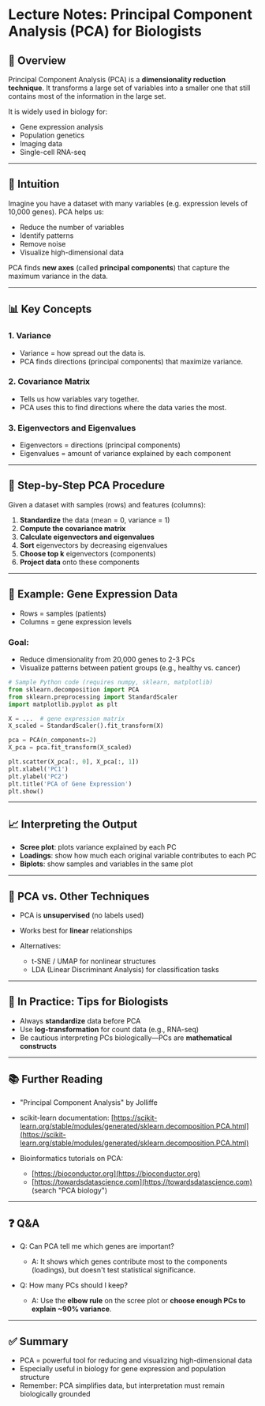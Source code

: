 # Lecture Notes: Principal Component Analysis (PCA) for Biologists

## 🧬 Overview

Principal Component Analysis (PCA) is a **dimensionality reduction technique**. It transforms a large set of variables into a smaller one that still contains most of the information in the large set.

It is widely used in biology for:

* Gene expression analysis
* Population genetics
* Imaging data
* Single-cell RNA-seq

---

## 🧠 Intuition

Imagine you have a dataset with many variables (e.g. expression levels of 10,000 genes). PCA helps us:

* Reduce the number of variables
* Identify patterns
* Remove noise
* Visualize high-dimensional data

PCA finds **new axes** (called **principal components**) that capture the maximum variance in the data.

---

## 📊 Key Concepts

### 1. **Variance**

* Variance = how spread out the data is.
* PCA finds directions (principal components) that maximize variance.

### 2. **Covariance Matrix**

* Tells us how variables vary together.
* PCA uses this to find directions where the data varies the most.

### 3. **Eigenvectors and Eigenvalues**

* Eigenvectors = directions (principal components)
* Eigenvalues = amount of variance explained by each component

---

## 🧪 Step-by-Step PCA Procedure

Given a dataset with samples (rows) and features (columns):

1. **Standardize** the data (mean = 0, variance = 1)
2. **Compute the covariance matrix**
3. **Calculate eigenvectors and eigenvalues**
4. **Sort** eigenvectors by decreasing eigenvalues
5. **Choose top k** eigenvectors (components)
6. **Project data** onto these components

---

## 🔬 Example: Gene Expression Data

* Rows = samples (patients)
* Columns = gene expression levels

### Goal:

* Reduce dimensionality from 20,000 genes to 2-3 PCs
* Visualize patterns between patient groups (e.g., healthy vs. cancer)

```python
# Sample Python code (requires numpy, sklearn, matplotlib)
from sklearn.decomposition import PCA
from sklearn.preprocessing import StandardScaler
import matplotlib.pyplot as plt

X = ...  # gene expression matrix
X_scaled = StandardScaler().fit_transform(X)

pca = PCA(n_components=2)
X_pca = pca.fit_transform(X_scaled)

plt.scatter(X_pca[:, 0], X_pca[:, 1])
plt.xlabel('PC1')
plt.ylabel('PC2')
plt.title('PCA of Gene Expression')
plt.show()
```

---

## 📈 Interpreting the Output

* **Scree plot**: plots variance explained by each PC
* **Loadings**: show how much each original variable contributes to each PC
* **Biplots**: show samples and variables in the same plot

---

## 🧠 PCA vs. Other Techniques

* PCA is **unsupervised** (no labels used)
* Works best for **linear** relationships
* Alternatives:

  * t-SNE / UMAP for nonlinear structures
  * LDA (Linear Discriminant Analysis) for classification tasks

---

## 🧬 In Practice: Tips for Biologists

* Always **standardize** data before PCA
* Use **log-transformation** for count data (e.g., RNA-seq)
* Be cautious interpreting PCs biologically—PCs are **mathematical constructs**

---

## 📚 Further Reading

* "Principal Component Analysis" by Jolliffe
* scikit-learn documentation: [https://scikit-learn.org/stable/modules/generated/sklearn.decomposition.PCA.html](https://scikit-learn.org/stable/modules/generated/sklearn.decomposition.PCA.html)
* Bioinformatics tutorials on PCA:

  * [https://bioconductor.org](https://bioconductor.org)
  * [https://towardsdatascience.com](https://towardsdatascience.com) (search "PCA biology")

---

## ❓ Q\&A

* Q: Can PCA tell me which genes are important?

  * A: It shows which genes contribute most to the components (loadings), but doesn't test statistical significance.

* Q: How many PCs should I keep?

  * A: Use the **elbow rule** on the scree plot or **choose enough PCs to explain \~90% variance**.

---

## ✅ Summary

* PCA = powerful tool for reducing and visualizing high-dimensional data
* Especially useful in biology for gene expression and population structure
* Remember: PCA simplifies data, but interpretation must remain biologically grounded
